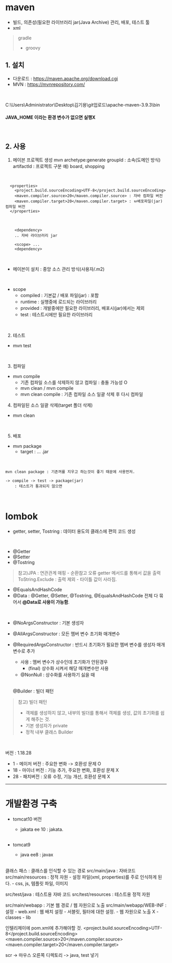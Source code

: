# maven
- 빌드, 의존성(필요한 라이브러리 jar(Java Archive) 관리, 배포, 테스트 툴
- xml

> gradle
> - groovy

## 1. 설치
- 다운로드 : https://maven.apache.org/download.cgi
- MVN : https://mvnrepository.com/
<br>

C:\Users\Administrator\Desktop\김기용\git업로드\apache-maven-3.9.3\bin
<br>

#### JAVA_HOME 이라는 환경 변수가 없으면 실행X
<br>

## 2. 사용
1) 메이븐 프로젝트 생성
mvn archetype:generate
	groupId : 소속(도메인 방식)
	artifactId : 프로젝트 구분 예) board, shopping
<br>

```
  <properties>
    <project.build.sourceEncoding>UTF-8</project.build.sourceEncoding>
    <maven.compiler.source>20</maven.compiler.source> : 자바 컴파일 버전
    <maven.compiler.target>20</maven.compiler.target> : ㅂ배포파일(jar) 컴파일 버전
  </properties>
```

<br>

```
	<dependency>
	.. 자바 라이브러리 jar
	
	<scope> ...
	<dependency>
```

<br>

- 메이븐이 설치 : 중앙 소스 관리 방식(사용자/.m2)
<br>

- scope
	- compiled : 기본값 / 배포 파일(jar) : 포함
	- runtime : 실행중에 로드되는 라이브러리
	- provided : 개발중에만 필요한 라이브러리, 배포시(jar)에서는 제외
	- test : 테스트시에만 필요한 라이브러리
<br>

2) 테스트
- mvn test
<br>

3) 컴파일
- mvn compile
	- 기존 컴파일 소스를 삭제하지 않고 컴파일 : 충돌 가능성 O
	- mvn clean / mvn compile
	- mvn clean compile : 기존 컴파일 소스 일괄 삭제 후 다시 컴파일

4) 컴파일된 소스 일괄 삭제(target 폴더 삭제)
- mvn clean
<br>

5) 배포
- mvn package
	- target : ...  .jar
<br>

	mvn clean package : 기존꺼를 지우고 하는것이 좋기 때문에 사용먼저.
	
	-> compile -> test -> package(jar)
		: 테스트가 통과되지 않으면 
<br>

# lombok
- getter, setter, Tostring
	: 데이터 용도의 클래스에 편의 코드 생성
<br>

- @Getter
- @Setter
- @Tostring

>참고)JPA : 연관관계 매핑 - 순환참고 오류
>getter 메서드를 통해서 값을 출력
>ToString.Exclude : 출력 제외 - 타이틀 값이 사라짐.
 
- @EqualsAndHashCode
- @Data : @Getter, @Setter, @Tostring, @EqualsAndHashCode 전체 다 묶어서 **@Data로 사용이 가능함**.
<br>

- @NoArgsConstructor : 기본 생성자
- @AllArgsConstructor : 모든 멤버 변수 초기화 매개변수
- @RequiredArgsConstructor : 반드시 초기화가 필요한 멤버 변수를 생성자 매개변수로 추가
	- 사용 : 멤버 변수가 상수인데 초기화가 안된경우
		- (final) 상수화 시켜서 해당 매개변수만 사용
	- @NonNull : 상수화를 사용하기 싫을 때
	<br>
	
	@Builder : 빌더 패턴

> 참고) 빌더 패턴
> - 객체를 생성하지 않고, 내부의 빌더를 통해서 객체를 생성, 값의 초기화를 쉽게 해주는 것.
> - 기본 생성자가 private
> - 정적 내부 클래스 Builder
<br>


버전 : 1.18.28
- 1 -  메이저 버전 : 주요한 변화 -> 호환성 문제 O
- 18 - 마이너 버전 : 기능 추가, 주요한 변화, 호환성 문제 X
- 28 - 패치버전 : 오류 수정, 기능 개선, 호환성 문제 X



--------------
# 개발환경 구축

- tomcat10 버전
	- jakata ee 10 : jakata.
	<br>
	
- tomcat9 
	- java ee8 : javax
	<br>
	
	
클래스 패스 : 클래스를 인식할 수 있는 경로
src/main/java : 자바코드
src/main/resources : 정적 자원 - 설정 파일(xml, properties)를 주로 인식하게 된다.
														- css, js, 템플릿 파일, 이미지

src/test/java : 테스트용 자바 코드
src/test/resources : 테스트용 정적 자원

src/main/webapp : 기본 웹 경로 / 웹 자원으로 노출
src/main/webapp/WEB-INF : 설정
	- web.xml : 웹 배치 설정 - 서블릿, 필터에 대한 설정.
	- 웹 자원으로 노출 X
	- classes 
	- lib












인텔리제이에 pom.xml에 추가해야할 것.
  <properties>
    <project.build.sourceEncoding>UTF-8</project.build.sourceEncoding>
    <maven.compiler.source>20</maven.compiler.source>
    <maven.compiler.target>20</maven.compiler.target>
  </properties>
	
scr -> 마우스 오른쪽 디렉토리 -> java, test 넣기